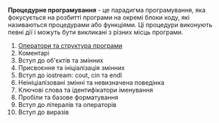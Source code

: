 
**Процедурне програмування** - це парадигма програмування, яка фокусується на розбитті програми на окремі блоки коду, які називаються процедурами або функціями. Ці процедури виконують певні дії і можуть бути викликані з різних місць програми.

1. [Оператори та структура програми](./procedural_programming/Оператори%20та%20структура%20програми.md)
2. Коментарі
3. Вступ до об'єктів та змінних
4. Присвоєння та ініціалізація змінних
5. Вступ до iostream: cout, cin та endl
6. Неініціалізовані змінні та невизначена поведінка
7. Ключові слова та ідентифікатори іменування
8. Пробіли та базове форматування
9. Вступ до літералів та операторів
10. Вступ до виразів